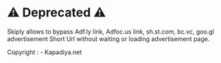 # ⚠️ Deprecated ⚠️ 

Skiply allows to bypass Adf.ly link, Adfoc.us link, sh.st.com, bc.vc, goo.gl advertisement Short Url without waiting or loading advertisement page.

Copyright : - Kapadiya.net
